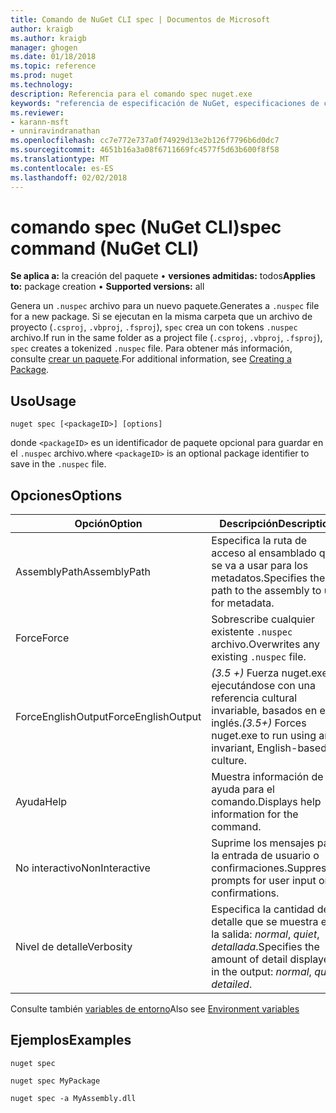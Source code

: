 ```yaml
---
title: Comando de NuGet CLI spec | Documentos de Microsoft
author: kraigb
ms.author: kraigb
manager: ghogen
ms.date: 01/18/2018
ms.topic: reference
ms.prod: nuget
ms.technology: 
description: Referencia para el comando spec nuget.exe
keywords: "referencia de especificación de NuGet, especificaciones de comando"
ms.reviewer:
- karann-msft
- unniravindranathan
ms.openlocfilehash: cc7e772e737a0f74929d13e2b126f7796b6d0dc7
ms.sourcegitcommit: 4651b16a3a08f6711669fc4577f5d63b600f8f58
ms.translationtype: MT
ms.contentlocale: es-ES
ms.lasthandoff: 02/02/2018
---
```

# <a name="spec-command-nuget-cli"></a><span data-ttu-id="eba0d-104">comando spec (NuGet CLI)</span><span class="sxs-lookup"><span data-stu-id="eba0d-104">spec command (NuGet CLI)</span></span>

<span data-ttu-id="eba0d-105">**Se aplica a:** la creación del paquete &bullet; **versiones admitidas:** todos</span><span class="sxs-lookup"><span data-stu-id="eba0d-105">**Applies to:** package creation &bullet; **Supported versions:** all</span></span>

<span data-ttu-id="eba0d-106">Genera un `.nuspec` archivo para un nuevo paquete.</span><span class="sxs-lookup"><span data-stu-id="eba0d-106">Generates a `.nuspec` file for a new package.</span></span> <span data-ttu-id="eba0d-107">Si se ejecutan en la misma carpeta que un archivo de proyecto (`.csproj`, `.vbproj`, `.fsproj`), `spec` crea un con tokens `.nuspec` archivo.</span><span class="sxs-lookup"><span data-stu-id="eba0d-107">If run in the same folder as a project file (`.csproj`, `.vbproj`, `.fsproj`), `spec` creates a tokenized `.nuspec` file.</span></span> <span data-ttu-id="eba0d-108">Para obtener más información, consulte [crear un paquete](../create-packages/creating-a-package.md).</span><span class="sxs-lookup"><span data-stu-id="eba0d-108">For additional information, see [Creating a Package](../create-packages/creating-a-package.md).</span></span>

## <a name="usage"></a><span data-ttu-id="eba0d-109">Uso</span><span class="sxs-lookup"><span data-stu-id="eba0d-109">Usage</span></span>

```cli
nuget spec [<packageID>] [options]
```

<span data-ttu-id="eba0d-110">donde `<packageID>` es un identificador de paquete opcional para guardar en el `.nuspec` archivo.</span><span class="sxs-lookup"><span data-stu-id="eba0d-110">where `<packageID>` is an optional package identifier to save in the `.nuspec` file.</span></span>

## <a name="options"></a><span data-ttu-id="eba0d-111">Opciones</span><span class="sxs-lookup"><span data-stu-id="eba0d-111">Options</span></span>

| <span data-ttu-id="eba0d-112">Opción</span><span class="sxs-lookup"><span data-stu-id="eba0d-112">Option</span></span> | <span data-ttu-id="eba0d-113">Descripción</span><span class="sxs-lookup"><span data-stu-id="eba0d-113">Description</span></span> |
| --- | --- |
| <span data-ttu-id="eba0d-114">AssemblyPath</span><span class="sxs-lookup"><span data-stu-id="eba0d-114">AssemblyPath</span></span> | <span data-ttu-id="eba0d-115">Especifica la ruta de acceso al ensamblado que se va a usar para los metadatos.</span><span class="sxs-lookup"><span data-stu-id="eba0d-115">Specifies the path to the assembly to use for metadata.</span></span> |
| <span data-ttu-id="eba0d-116">Force</span><span class="sxs-lookup"><span data-stu-id="eba0d-116">Force</span></span> | <span data-ttu-id="eba0d-117">Sobrescribe cualquier existente `.nuspec` archivo.</span><span class="sxs-lookup"><span data-stu-id="eba0d-117">Overwrites any existing `.nuspec` file.</span></span> |
| <span data-ttu-id="eba0d-118">ForceEnglishOutput</span><span class="sxs-lookup"><span data-stu-id="eba0d-118">ForceEnglishOutput</span></span> | <span data-ttu-id="eba0d-119">*(3.5 +)*  Fuerza nuget.exe ejecutándose con una referencia cultural invariable, basados en el inglés.</span><span class="sxs-lookup"><span data-stu-id="eba0d-119">*(3.5+)* Forces nuget.exe to run using an invariant, English-based culture.</span></span> |
| <span data-ttu-id="eba0d-120">Ayuda</span><span class="sxs-lookup"><span data-stu-id="eba0d-120">Help</span></span> | <span data-ttu-id="eba0d-121">Muestra información de ayuda para el comando.</span><span class="sxs-lookup"><span data-stu-id="eba0d-121">Displays help information for the command.</span></span> |
| <span data-ttu-id="eba0d-122">No interactivo</span><span class="sxs-lookup"><span data-stu-id="eba0d-122">NonInteractive</span></span> | <span data-ttu-id="eba0d-123">Suprime los mensajes para la entrada de usuario o confirmaciones.</span><span class="sxs-lookup"><span data-stu-id="eba0d-123">Suppresses prompts for user input or confirmations.</span></span> |
| <span data-ttu-id="eba0d-124">Nivel de detalle</span><span class="sxs-lookup"><span data-stu-id="eba0d-124">Verbosity</span></span> | <span data-ttu-id="eba0d-125">Especifica la cantidad de detalle que se muestra en la salida: *normal*, *quiet*, *detallada*.</span><span class="sxs-lookup"><span data-stu-id="eba0d-125">Specifies the amount of detail displayed in the output: *normal*, *quiet*, *detailed*.</span></span> |

<span data-ttu-id="eba0d-126">Consulte también [variables de entorno](cli-ref-environment-variables.md)</span><span class="sxs-lookup"><span data-stu-id="eba0d-126">Also see [Environment variables](cli-ref-environment-variables.md)</span></span>

## <a name="examples"></a><span data-ttu-id="eba0d-127">Ejemplos</span><span class="sxs-lookup"><span data-stu-id="eba0d-127">Examples</span></span>

```cli
nuget spec

nuget spec MyPackage

nuget spec -a MyAssembly.dll
```
